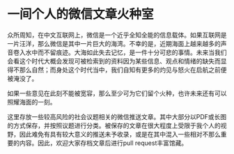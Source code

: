 # 一间个人的微信文章火种室

众所周知，在中文互联网上，微信是一个近乎全知全能的信息载体。如果互联网是一片汪洋，那么微信是其中一片巨大的海湾。不幸的是，近期海面上越来越多的声音卷入水中而不留痕迹。大海如此失去记忆，是一件十分可悲的事情。未来当我们会看这个时代大概会发现可被检索到的资料因为某些信息、观点和情绪的缺失而显得不那么自然；而身处这个时代当中，我们自知有更多的灼见与怒火在启航之前便被淹没了。

如果一些意见在此刻不能被宽容，那么至少可为它们留个火种，也许未来还有可以照耀海面的一刻。

这里存放一些较高风险的社会议题相关的微信推送文章。其中大部分以PDF或长图的方式保存，并按照议题进行分类。被保存的文章在很大程度上受限于我个人的视野，因此难免有具有较大意义的推送未予收录，或是在其中混入一些相对不那么重要的内容。因此，欢迎大家存档文章后进行pull request丰富馆藏。
